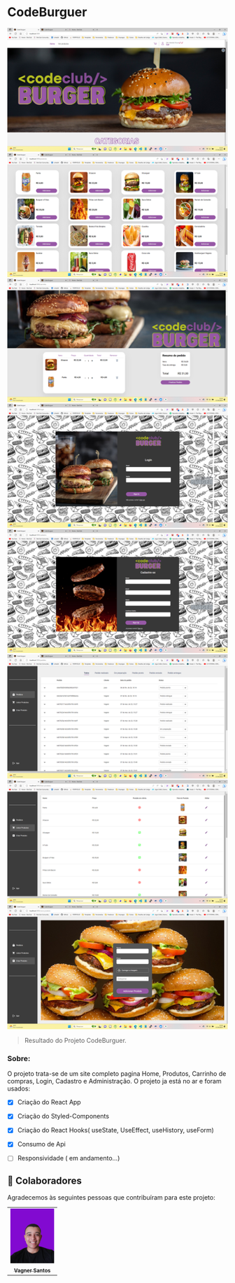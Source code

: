 # CodeBurguer



<img src="./public/results/home.png" alt="Home-image">
<img src="./public/results/products.png" alt="products-image">
<img src="./public/results/cart.png" alt="cart-image">
<img src="./public/results/login.png" alt="login-image">
<img src="./public/results/register.png" alt="register-image">
<img src="./public/results/adm1.png" alt="adm1-image">
<img src="./public/results/adm2.png" alt="adm2-image">
<img src="./public/results/adm3.png" alt="adm3-image">




> Resultado do Projeto CodeBurguer.

### Sobre:

O projeto trata-se de um site completo pagina Home, Produtos, Carrinho de compras, Login, Cadastro e Administração.
O projeto ja está no ar e foram usados:

- [x] Criação do React App
- [x] Criação do Styled-Components
- [x] Criação do React Hooks( useState, UseEffect, useHistory, useForm)
- [x] Consumo de Api
- [ ] Responsividade ( em andamento...)


## 🤝 Colaboradores

Agradecemos às seguintes pessoas que contribuíram para este projeto:

<table>
  <tr>
    <td align="center">
      <a href="#">
        <img src="./public/results/vagner.png" width="100px;" alt="Foto do Vagner"/><br>
        <sub>
          <b>Vagner Santos</b>
        </sub>
      </a>
    </td>
  </tr>
</table>


